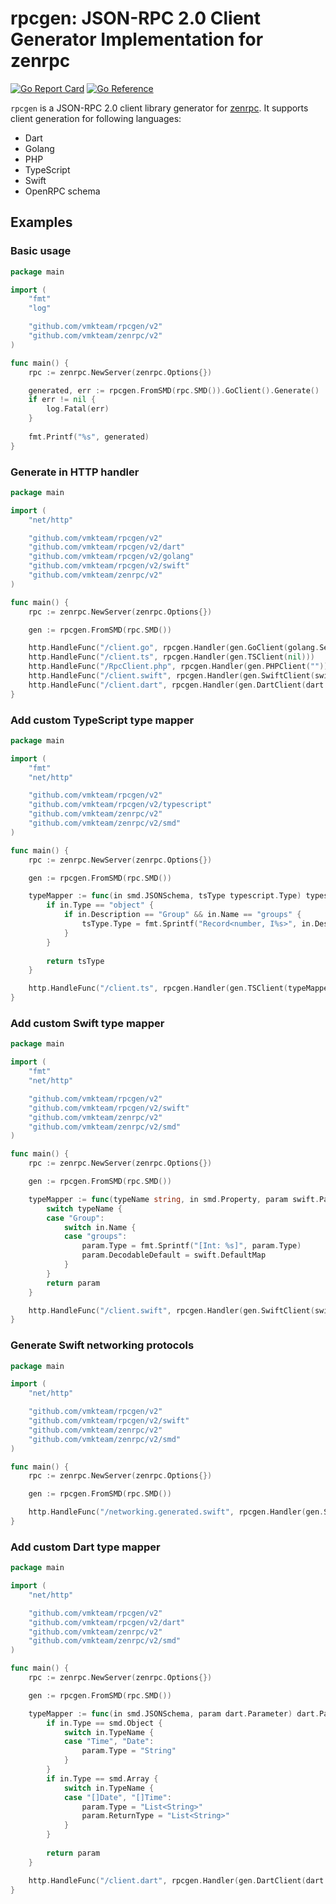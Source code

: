 # rpcgen: JSON-RPC 2.0 Client Generator Implementation for zenrpc

[![Go Report Card](https://goreportcard.com/badge/github.com/vmkteam/rpcgen)](https://goreportcard.com/report/github.com/vmkteam/rpcgen) [![Go Reference](https://pkg.go.dev/badge/github.com/vmkteam/rpcgen.svg)](https://pkg.go.dev/github.com/vmkteam/rpcgen)

`rpcgen` is a JSON-RPC 2.0 client library generator for [zenrpc](https://github.com/vmkteam/zenrpc). It supports client generation for following languages:
- Dart
- Golang
- PHP
- TypeScript
- Swift
- OpenRPC schema

## Examples

### Basic usage

```go
package main

import (
	"fmt"
	"log"

	"github.com/vmkteam/rpcgen/v2"
	"github.com/vmkteam/zenrpc/v2"
)

func main() {
	rpc := zenrpc.NewServer(zenrpc.Options{})

	generated, err := rpcgen.FromSMD(rpc.SMD()).GoClient().Generate()
	if err != nil {
		log.Fatal(err)
	}
	
	fmt.Printf("%s", generated)
}
```

### Generate in HTTP handler

```go
package main

import (
	"net/http"

	"github.com/vmkteam/rpcgen/v2"
	"github.com/vmkteam/rpcgen/v2/dart"
	"github.com/vmkteam/rpcgen/v2/golang"
	"github.com/vmkteam/rpcgen/v2/swift"
	"github.com/vmkteam/zenrpc/v2"
)

func main() {
	rpc := zenrpc.NewServer(zenrpc.Options{})

	gen := rpcgen.FromSMD(rpc.SMD())

	http.HandleFunc("/client.go", rpcgen.Handler(gen.GoClient(golang.Settings{})))
	http.HandleFunc("/client.ts", rpcgen.Handler(gen.TSClient(nil)))
	http.HandleFunc("/RpcClient.php", rpcgen.Handler(gen.PHPClient("")))
	http.HandleFunc("/client.swift", rpcgen.Handler(gen.SwiftClient(swift.Settings{})))
	http.HandleFunc("/client.dart", rpcgen.Handler(gen.DartClient(dart.Settings{ Part: "client"})))
}
```

### Add custom TypeScript type mapper

```go
package main

import (
	"fmt"
	"net/http"

	"github.com/vmkteam/rpcgen/v2"
	"github.com/vmkteam/rpcgen/v2/typescript"
	"github.com/vmkteam/zenrpc/v2"
	"github.com/vmkteam/zenrpc/v2/smd"
)

func main() {
	rpc := zenrpc.NewServer(zenrpc.Options{})

	gen := rpcgen.FromSMD(rpc.SMD())

	typeMapper := func(in smd.JSONSchema, tsType typescript.Type) typescript.Type {
		if in.Type == "object" {
			if in.Description == "Group" && in.Name == "groups" {
				tsType.Type = fmt.Sprintf("Record<number, I%s>", in.Description)
			}
		}
		
		return tsType
	}

	http.HandleFunc("/client.ts", rpcgen.Handler(gen.TSClient(typeMapper)))
}
```

### Add custom Swift type mapper

```go
package main

import (
	"fmt"
	"net/http"

	"github.com/vmkteam/rpcgen/v2"
	"github.com/vmkteam/rpcgen/v2/swift"
	"github.com/vmkteam/zenrpc/v2"
	"github.com/vmkteam/zenrpc/v2/smd"
)

func main() {
	rpc := zenrpc.NewServer(zenrpc.Options{})

	gen := rpcgen.FromSMD(rpc.SMD())

	typeMapper := func(typeName string, in smd.Property, param swift.Parameter) swift.Parameter {
		switch typeName {
		case "Group":
			switch in.Name {
			case "groups":
				param.Type = fmt.Sprintf("[Int: %s]", param.Type)
				param.DecodableDefault = swift.DefaultMap
			}
		}
		return param
	}

	http.HandleFunc("/client.swift", rpcgen.Handler(gen.SwiftClient(swift.Settings{"", typeMapper})))
}
```
### Generate Swift networking protocols 

```go
package main

import (
	"net/http"

	"github.com/vmkteam/rpcgen/v2"
	"github.com/vmkteam/rpcgen/v2/swift"
	"github.com/vmkteam/zenrpc/v2"
	"github.com/vmkteam/zenrpc/v2/smd"
)

func main() {
	rpc := zenrpc.NewServer(zenrpc.Options{})

	gen := rpcgen.FromSMD(rpc.SMD())

	http.HandleFunc("/networking.generated.swift", rpcgen.Handler(gen.SwiftClient(swift.Settings{IsProtocol: true})))
}
```

### Add custom Dart type mapper

```go
package main

import (
	"net/http"

	"github.com/vmkteam/rpcgen/v2"
	"github.com/vmkteam/rpcgen/v2/dart"
	"github.com/vmkteam/zenrpc/v2"
	"github.com/vmkteam/zenrpc/v2/smd"
)

func main() {
	rpc := zenrpc.NewServer(zenrpc.Options{})

	gen := rpcgen.FromSMD(rpc.SMD())

	typeMapper := func(in smd.JSONSchema, param dart.Parameter) dart.Parameter {
		if in.Type == smd.Object {
			switch in.TypeName {
			case "Time", "Date":
				param.Type = "String"
			}
		}
		if in.Type == smd.Array {
			switch in.TypeName {
			case "[]Date", "[]Time":
				param.Type = "List<String>"
				param.ReturnType = "List<String>"
			}
		}
		
		return param
	}

	http.HandleFunc("/client.dart", rpcgen.Handler(gen.DartClient(dart.Settings{Part: "client", TypeMapper: typeMapper})))
}
```
